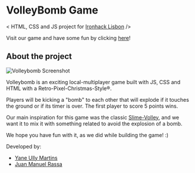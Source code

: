 # VolleyBomb Game

< HTML, CSS and JS project for [Ironhack Lisbon](https://www.ironhack.com/pt-en) />

Visit our game and have some fun by clicking [here](https://volleybomb.netlify.app/)!

## About the project

![Volleybomb Screenshot](/assets/game-screenshot.png)

Volleybomb is an exciting local-multiplayer game built with JS, CSS and HTML with a Retro-Pixel-Christmas-Style®.

Players will be kicking a "bomb" to each other that will explode if it touches the ground or if its timer is over. The first player to score 5 points wins.

Our main inspiration for this game was the classic [Slime-Volley](https://oneslime.net/), and we want it to mix it with something related to avoid the explosion of a bomb.

We hope you have fun with it, as we did while building the game! :)

Developed by:

- [Yane Ully Martins](https://github.com/YaneUlly)
- [Juan Manuel Rassa](https://github.com/JuanRassa)
